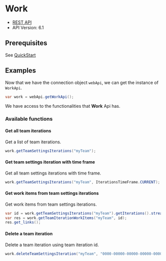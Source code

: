 # Work

- [REST API](https://docs.microsoft.com/en-us/rest/api/azure/devops/work/?view=azure-devops-rest-6.1)
- API Version: 6.1

## Prerequisites

See [QuickStart](quickstart.md)

## Examples

Now that we have the connection object `webApi`, we can get the instance of `WorkApi`.

```java
var work = webApi.getWorkApi();
```

We have access to the functionalities that **Work** Api has.

### Available functions

#### Get all team iterations

Get a list of team iterations.

```java
work.getTeamSettingsIterations("myTeam");
```

#### Get team settings iteration with time frame

Get all team settings iterations with time frame.

```java
work.getTeamSettingsIterations("myTeam", IterationsTimeFrame.CURRENT);
```

#### Get work items from team settings iterations

Get work items from team settings iterations.

```java
var id = work.getTeamSettingsIterations("myTeam").getIterations().stream().findFirst().get().getId();
var res = work.getTeamIterationWorkItems("myTeam", id);
res.get_links();
```

#### Delete a team iteration

Delete a team iteration using team iteration id.

```java
work.deleteTeamSettingsIteration("myTeam", "0000-00000-00000-00000-00000"); // team iteration GUID here.
```
